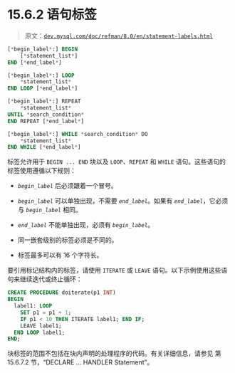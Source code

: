 # 15.6.2 语句标签

> 原文：[`dev.mysql.com/doc/refman/8.0/en/statement-labels.html`](https://dev.mysql.com/doc/refman/8.0/en/statement-labels.html)

```sql
[*begin_label*:] BEGIN
    [*statement_list*]
END [*end_label*]

[*begin_label*:] LOOP
    *statement_list*
END LOOP [*end_label*]

[*begin_label*:] REPEAT
    *statement_list*
UNTIL *search_condition*
END REPEAT [*end_label*]

[*begin_label*:] WHILE *search_condition* DO
    *statement_list*
END WHILE [*end_label*]
```

标签允许用于 `BEGIN ... END` 块以及 `LOOP`、`REPEAT` 和 `WHILE` 语句。这些语句的标签使用遵循以下规则：

+   *`begin_label`* 后必须跟着一个冒号。

+   *`begin_label`* 可以单独出现，不需要 *`end_label`*。如果有 *`end_label`*，它必须与 *`begin_label`* 相同。

+   *`end_label`* 不能单独出现，必须有 *`begin_label`*。

+   同一嵌套级别的标签必须是不同的。

+   标签最多可以有 16 个字符长。

要引用标记结构内的标签，请使用 `ITERATE` 或 `LEAVE` 语句。以下示例使用这些语句来继续迭代或终止循环：

```sql
CREATE PROCEDURE doiterate(p1 INT)
BEGIN
  label1: LOOP
    SET p1 = p1 + 1;
    IF p1 < 10 THEN ITERATE label1; END IF;
    LEAVE label1;
  END LOOP label1;
END;
```

块标签的范围不包括在块内声明的处理程序的代码。有关详细信息，请参见 第 15.6.7.2 节，“DECLARE ... HANDLER Statement”。
